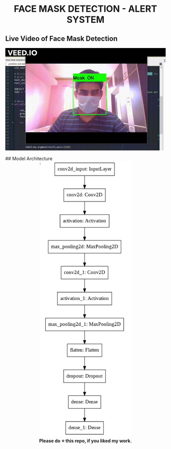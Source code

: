 <div align="center">
  
  # FACE MASK DETECTION - ALERT SYSTEM
</div>

## Live Video of Face Mask Detection

<div align="center">
  
![alt-text](https://github.com/kunal10713/Face-Mask-Detection-Email-Alert-System/blob/main/static/video.gif)
  
</div>
## Model Architecture

<div align="center">
  
<img src="https://github.com/kunal10713/Face-Mask-Detection-Email-Alert-System/blob/main/static/model.PNG" />
</div>

<div align="center">
  <b>Please do ⭐ this repo, if you liked my work.</b>
</div>
